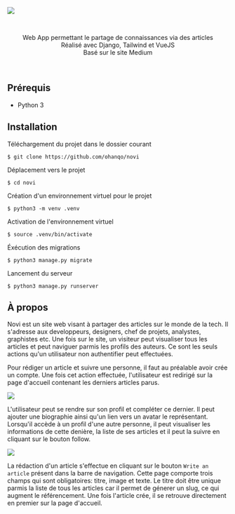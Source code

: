 ![](https://github.com/ohanqo/novi/blob/master/docs/article.png)

<br>

<p align="center">
    Web App permettant le partage de connaissances via des articles
    <br />  
    Réalisé avec Django, Tailwind et VueJS
    <br />  
    Basé sur le site Medium
</p>

<br>

## Prérequis

- Python 3

## Installation

Téléchargement du projet dans le dossier courant

```
$ git clone https://github.com/ohanqo/novi
```

Déplacement vers le projet

```
$ cd novi
```

Création d'un environnement virtuel pour le projet

```
$ python3 -m venv .venv
```

Activation de l'environnement virtuel

```
$ source .venv/bin/activate
```

Éxécution des migrations

```
$ python3 manage.py migrate
```

Lancement du serveur

```
$ python3 manage.py runserver
```

## À propos

Novi est un site web visant à partager des articles sur le monde de la tech. Il s'adresse aux developpeurs, designers, chef de projets, analystes, graphistes etc. Une fois sur le site, un visiteur peut visualiser tous les articles et peut naviguer parmis les profils des auteurs. Ce sont les seuls actions qu'un utilisateur non authentifier peut effectuées.

Pour rédiger un article et suivre une personne, il faut au préalable avoir crée un compte. Une fois cet action effectuée, l'utilisateur est redirigé sur la page d'accueil contenant les derniers articles parus.

![](https://github.com/ohanqo/novi/blob/master/docs/home.png)

L'utilisateur peut se rendre sur son profil et compléter ce dernier. Il peut ajouter une biographie ainsi qu'un lien vers un avatar le représentant. Lorsqu'il accède à un profil d'une autre personne, il peut visualiser les informations de cette denière, la liste de ses articles et il peut la suivre en cliquant sur le bouton follow.

![](https://github.com/ohanqo/novi/blob/master/docs/profile.png)

La rédaction d'un article s'effectue en cliquant sur le bouton `Write an article` présent dans la barre de navigation. Cette page comporte trois champs qui sont obligatoires: titre, image et texte. Le titre doit être unique parmis la liste de tous les articles car il permet de génerer un slug, ce qui augment le référencement. Une fois l'article crée, il se retrouve directement en premier sur la page d'accueil.
